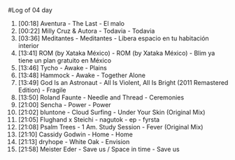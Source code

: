 #Log of 04 day

1. [00:18] Aventura - The Last - El malo
1. [00:22] Milly Cruz & Autora - Todavia - Todavia
1. [03:36] Meditantes - Meditantes - Libera espacio en tu habitación interior
1. [13:41] ROM (by Xataka México) - ROM (by Xataka México) - Blim ya tiene un plan gratuito en México
1. [13:46] Tycho - Awake - Plains
1. [13:48] Hammock - Awake - Together Alone
1. [13:49] God Is an Astronaut - All Is Violent, All Is Bright (2011 Remastered Edition) - Fragile
1. [13:50] Roland Faunte - Needle and Thread - Ceremonies
1. [21:00] Sencha - Power - Power
1. [21:02] bluntone - Cloud Surfing - Under Your Skin (Original Mix)
1. [21:05] Flughand x Steichi - nagutok - ep - fyrsta
1. [21:08] Psalm Trees - 1 Am. Study Session - Fever (Original Mix)
1. [21:10] Cassidy Godwin - Home - Home
1. [21:13] dryhope - White Oak - Envision
1. [21:58] Meister Eder - Save us / Space in time - Save us
